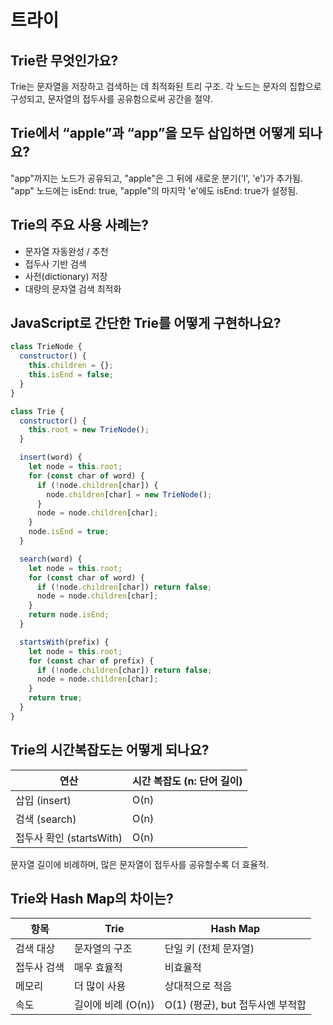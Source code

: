 # 트라이

## Trie란 무엇인가요?

Trie는 문자열을 저장하고 검색하는 데 최적화된 트리 구조.
각 노드는 문자의 집합으로 구성되고, 문자열의 접두사를 공유함으로써 공간을 절약.

## Trie에서 “apple”과 “app”을 모두 삽입하면 어떻게 되나요?

"app"까지는 노드가 공유되고, "apple"은 그 뒤에 새로운 분기('l', 'e')가 추가됨.
"app" 노드에는 isEnd: true, "apple"의 마지막 'e'에도 isEnd: true가 설정됨.

## Trie의 주요 사용 사례는?

- 문자열 자동완성 / 추천
- 접두사 기반 검색
- 사전(dictionary) 저장
- 대량의 문자열 검색 최적화

## JavaScript로 간단한 Trie를 어떻게 구현하나요?

```js
class TrieNode {
  constructor() {
    this.children = {};
    this.isEnd = false;
  }
}

class Trie {
  constructor() {
    this.root = new TrieNode();
  }

  insert(word) {
    let node = this.root;
    for (const char of word) {
      if (!node.children[char]) {
        node.children[char] = new TrieNode();
      }
      node = node.children[char];
    }
    node.isEnd = true;
  }

  search(word) {
    let node = this.root;
    for (const char of word) {
      if (!node.children[char]) return false;
      node = node.children[char];
    }
    return node.isEnd;
  }

  startsWith(prefix) {
    let node = this.root;
    for (const char of prefix) {
      if (!node.children[char]) return false;
      node = node.children[char];
    }
    return true;
  }
}
```

## Trie의 시간복잡도는 어떻게 되나요?

| 연산                     | 시간 복잡도 (n: 단어 길이) |
| ------------------------ | -------------------------- |
| 삽입 (insert)            | O(n)                       |
| 검색 (search)            | O(n)                       |
| 접두사 확인 (startsWith) | O(n)                       |

문자열 길이에 비례하며, 많은 문자열이 접두사를 공유할수록 더 효율적.

## Trie와 Hash Map의 차이는?

| 항목        | Trie               | Hash Map                         |
| ----------- | ------------------ | -------------------------------- |
| 검색 대상   | 문자열의 구조      | 단일 키 (전체 문자열)            |
| 접두사 검색 | 매우 효율적        | 비효율적                         |
| 메모리      | 더 많이 사용       | 상대적으로 적음                  |
| 속도        | 길이에 비례 (O(n)) | O(1) (평균), but 접두사엔 부적합 |
